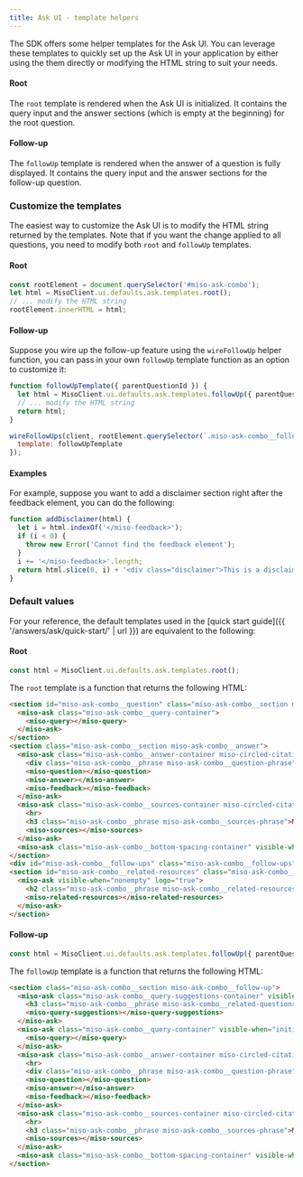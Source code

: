 ```yaml
---
title: Ask UI - template helpers
---
```


The SDK offers some helper templates for the Ask UI. You can leverage these templates to quickly set up the Ask UI in your application by either using the them directly or modifying the HTML string to suit your needs.

#### Root

The `root` template is rendered when the Ask UI is initialized. It contains the query input and the answer sections (which is empty at the beginning) for the root question.

#### Follow-up

The `followUp` template is rendered when the answer of a question is fully displayed. It contains the query input and the answer sections for the follow-up question.

### Customize the templates

The easiest way to customize the Ask UI is to modify the HTML string returned by the templates. Note that if you want the change applied to all questions, you need to modify both `root` and `followUp` templates.

#### Root

```js
const rootElement = document.querySelector('#miso-ask-combo');
let html = MisoClient.ui.defaults.ask.templates.root();
// ... modify the HTML string
rootElement.innerHTML = html;
```

#### Follow-up

Suppose you wire up the follow-up feature using the `wireFollowUp` helper function, you can pass in your own `followUp` template function as an option to customize it:

```js
function followUpTemplate({ parentQuestionId }) {
  let html = MisoClient.ui.defaults.ask.templates.followUp({ parentQuestionId });
  // ... modify the HTML string
  return html;
}

wireFollowUps(client, rootElement.querySelector(`.miso-ask-combo__follow-ups`), {
  template: followUpTemplate
});
```

#### Examples

For example, suppose you want to add a disclaimer section right after the feedback element, you can do the following:

```js
function addDisclaimer(html) {
  let i = html.indexOf('</miso-feedback>');
  if (i < 0) {
    throw new Error('Cannot find the feedback element');
  }
  i += '</miso-feedback>'.length;
  return html.slice(0, i) + '<div class="disclaimer">This is a disclaimer</div>' + html.slice(i);
}
```

### Default values

For your reference, the default templates used in the [quick start guide]({{ '/answers/ask/quick-start/' | url }}) are equivalent to the following:

#### Root

```js
const html = MisoClient.ui.defaults.ask.templates.root();
```

The `root` template is a function that returns the following HTML:

```html
<section id="miso-ask-combo__question" class="miso-ask-combo__section miso-ask-combo__question">
  <miso-ask class="miso-ask-combo__query-container">
    <miso-query></miso-query>
  </miso-ask>
</section>
<section class="miso-ask-combo__section miso-ask-combo__answer">
  <miso-ask class="miso-ask-combo__answer-container miso-circled-citation-index" logo="false" visible-when="ready">
    <div class="miso-ask-combo__phrase miso-ask-combo__question-phrase">You asked...</div>
    <miso-question></miso-question>
    <miso-answer></miso-answer>
    <miso-feedback></miso-feedback>
  </miso-ask>
  <miso-ask class="miso-ask-combo__sources-container miso-circled-citation-index" logo="false" visible-when="nonempty">
    <hr>
    <h3 class="miso-ask-combo__phrase miso-ask-combo__sources-phrase">My reply is based on the following</h3>
    <miso-sources></miso-sources>
  </miso-ask>
  <miso-ask class="miso-ask-combo__bottom-spacing-container" visible-when="ongoing"></miso-ask>
</section>
<div id="miso-ask-combo__follow-ups" class="miso-ask-combo__follow-ups"></div>
<section id="miso-ask-combo__related-resources" class="miso-ask-combo__section miso-ask-combo__related-resources">
  <miso-ask visible-when="nonempty" logo="true">
    <h2 class="miso-ask-combo__phrase miso-ask-combo__related-resources-phrase">Go beyond, and learn more about this topic</h2>
    <miso-related-resources></miso-related-resources>
  </miso-ask>
</section>
```

#### Follow-up

```js
const html = MisoClient.ui.defaults.ask.templates.followUp({ parentQuestionId });
```

The `followUp` template is a function that returns the following HTML:

```html
<section class="miso-ask-combo__section miso-ask-combo__follow-up">
  <miso-ask class="miso-ask-combo__query-suggestions-container" visible-when="initial+nonempty" parent-question-id="${parentQuestionId}">
    <h3 class="miso-ask-combo__phrase miso-ask-combo__related-questions-phrase">Related questions you can explore</h3>
    <miso-query-suggestions></miso-query-suggestions>
  </miso-ask>
  <miso-ask class="miso-ask-combo__query-container" visible-when="initial loading" parent-question-id="${parentQuestionId}">
    <miso-query></miso-query>
  </miso-ask>
  <miso-ask class="miso-ask-combo__answer-container miso-circled-citation-index" logo="false" visible-when="ready" parent-question-id="${parentQuestionId}">
    <hr>
    <div class="miso-ask-combo__phrase miso-ask-combo__question-phrase">You asked...</div>
    <miso-question></miso-question>
    <miso-answer></miso-answer>
    <miso-feedback></miso-feedback>
  </miso-ask>
  <miso-ask class="miso-ask-combo__sources-container miso-circled-citation-index" logo="false" visible-when="nonempty" parent-question-id="${parentQuestionId}">
    <hr>
    <h3 class="miso-ask-combo__phrase miso-ask-combo__sources-phrase">My reply is based on the following</h3>
    <miso-sources></miso-sources>
  </miso-ask>
  <miso-ask class="miso-ask-combo__bottom-spacing-container" visible-when="ongoing" parent-question-id="${parentQuestionId}"></miso-ask>
</section>
```
